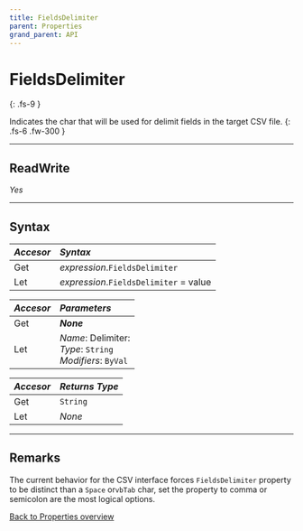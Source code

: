 ```yaml
---
title: FieldsDelimiter
parent: Properties
grand_parent: API
---
```


# FieldsDelimiter
{: .fs-9 }

Indicates the char that will be used for delimit fields in the target CSV file.
{: .fs-6 .fw-300 }

---

## ReadWrite

_Yes_

---

## Syntax

|**_Accesor_**|**_Syntax_**|
|:----------|:----------|
|Get|*expression*.`FieldsDelimiter`|
|Let|*expression*.`FieldsDelimiter` = value|

|**_Accesor_**|**_Parameters_**|
|:----------|:----------|
|Get|**_None_**|
|Let|*Name*: Delimiter:<br>*Type*: `String`<br>*Modifiers*: `ByVal`|

|**_Accesor_**|**_Returns Type_**|
|:----------|:----------|
|Get|`String`|
|Let|_None_|

---

## Remarks
The current behavior for the CSV interface forces `FieldsDelimiter` property to be distinct than a `Space` or`vbTab` char, set the property to comma or semicolon are the most logical options.

[Back to Properties overview](https://ws-garcia.github.io/VBA-CSV-interface/api/properties/)
